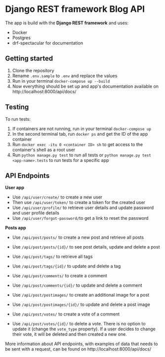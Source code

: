 # Django REST framework Blog API

The app is build with the **Django REST framework** and uses:
- Docker
- Postgres
- drf-spectacular for documentation

## Getting started
1. Clone the repository
2. Rename `.env.sample` to `.env` and replace the values
3. Run in your terminal `docker-compose up --build`
4. Now everything should be set up and app's documentation available on http://localhost:8000/api/docs/

## Testing
To run tests:
1. If containers are not running, run in your terminal `docker-compose up`
2. In the second terminal tab, run `docker ps` and get the ID of the app container
3. Run `docker exec -itu 0 <container ID> sh` to get access to the container's shell as a root user
4. Run `python manage.py test` to run all tests or `python manage.py test <app-name>.tests` to run tests for a specific app

## API Endpoints
**User app**
- Use `/api/user/create/` to create a new user 
- Then use `/api/user/token/` to create a token for the created user
- Use `/api/user/profile/` to retrieve user details and update password and user profile details
- Use `/api/user/forgot-password/`to get a link to reset the password

**Posts app**
- Use `/api/post/posts/` to create a new post and retrieve all posts
- Use `/api/post/posts/{id}/` to see post details, update and delete a post


- Use `/api/post/tags/` to retrieve all tags
- Use `/api/post/tags/{id}/` to update and delete a tag


- Use `/api/post/comments/` to create a comment
- Use `/api/post/comments/{id}/` to update and delete a comment


- Use `/api/post/postimages/` to create an additional image for a post
- Use `/api/post/postimages/{id}/` to update and delete a post image

- Use `/api/post/votes/` to create a vote of a comment 
- Use `/api/post/votes/{id}/` to delete a vote. There is no option to update it (change the `vote_type` property). If a user decides to change their vote, it will be deleted and then created a new one.


More information about API endpoints, with examples of data that needs to be sent with a request, can be found on http://localhost:8000/api/docs/ 
